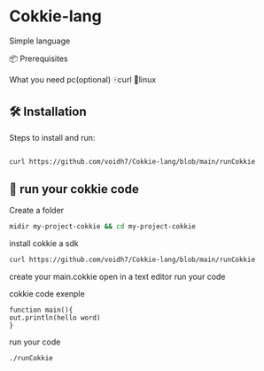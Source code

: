 # Cokkie-lang
Simple language

📦 Prerequisites

What you need 
pc(optional)
🀄curl
🐧linux

## 🛠 Installation

Steps to install and run:

``` bash

curl https://github.com/voidh7/Cokkie-lang/blob/main/runCokkie
````

## 🧠 run your cokkie code 

Create a folder
``` bash
midir my-project-cokkie && cd my-project-cokkie
```

install cokkie a sdk 
``` bash
curl https://github.com/voidh7/Cokkie-lang/blob/main/runCokkie
```

create your main.cokkie
open in a text editor
run your code

cokkie code exenple
``` cokkie
function main(){
out.println(hello word)
}
```

run your code
``` bash
./runCokkie
```
